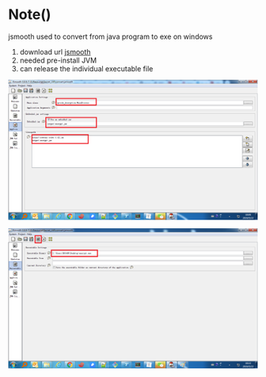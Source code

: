 # Note()

jsmooth used to convert from java program to exe on windows

1.  download url  [jsmooth](<https://sourceforge.net/projects/jsmooth/>)
2.  needed  pre-install  JVM
3.  can release the individual executable file

![jsmooth](..\img\jsmooth.png)

![jsmooth2](../img/jsmooth1.png)



   

​     